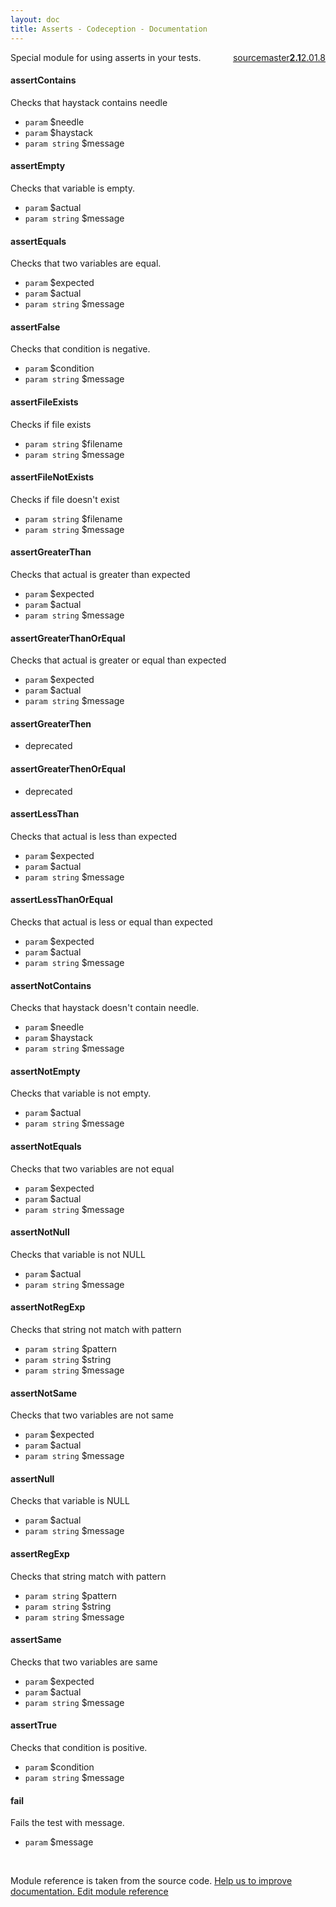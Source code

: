 ```yaml
---
layout: doc
title: Asserts - Codeception - Documentation
---
```




<div class="btn-group" role="group" style="float: right" aria-label="..."><a class="btn btn-default" href="https://github.com/Codeception/Codeception/blob/2.1/src/Codeception/Module/Asserts.php">source</a><a class="btn btn-default" href="https://github.com/Codeception/Codeception/blob/master/docs/modules/Asserts.md">master</a><a class="btn btn-default" href="https://github.com/Codeception/Codeception/blob/2.1/docs/modules/Asserts.md"><strong>2.1</strong></a><a class="btn btn-default" href="https://github.com/Codeception/Codeception/blob/2.0/docs/modules/Asserts.md">2.0</a><a class="btn btn-default" href="https://github.com/Codeception/Codeception/blob/1.8/docs/modules/Asserts.md">1.8</a></div>




Special module for using asserts in your tests.



#### assertContains
 
Checks that haystack contains needle

 * `param`        $needle
 * `param`        $haystack
 * `param string` $message


#### assertEmpty
 
Checks that variable is empty.

 * `param`        $actual
 * `param string` $message


#### assertEquals
 
Checks that two variables are equal.

 * `param`        $expected
 * `param`        $actual
 * `param string` $message



#### assertFalse
 
Checks that condition is negative.

 * `param`        $condition
 * `param string` $message


#### assertFileExists
 
Checks if file exists
 
 * `param string` $filename
 * `param string` $message


#### assertFileNotExists
 
Checks if file doesn't exist
 
 * `param string` $filename
 * `param string` $message


#### assertGreaterThan
 
Checks that actual is greater than expected

 * `param`        $expected
 * `param`        $actual
 * `param string` $message


#### assertGreaterThanOrEqual
 
Checks that actual is greater or equal than expected

 * `param`        $expected
 * `param`        $actual
 * `param string` $message


#### assertGreaterThen
 
 * deprecated


#### assertGreaterThenOrEqual
 
 * deprecated


#### assertLessThan
 
Checks that actual is less than expected

 * `param`        $expected
 * `param`        $actual
 * `param string` $message


#### assertLessThanOrEqual
 
Checks that actual is less or equal than expected

 * `param`        $expected
 * `param`        $actual
 * `param string` $message


#### assertNotContains
 
Checks that haystack doesn't contain needle.

 * `param`        $needle
 * `param`        $haystack
 * `param string` $message


#### assertNotEmpty
 
Checks that variable is not empty.

 * `param`        $actual
 * `param string` $message


#### assertNotEquals
 
Checks that two variables are not equal

 * `param`        $expected
 * `param`        $actual
 * `param string` $message


#### assertNotNull
 
Checks that variable is not NULL

 * `param`        $actual
 * `param string` $message


#### assertNotRegExp
 
Checks that string not match with pattern

 * `param string` $pattern
 * `param string` $string
 * `param string` $message


#### assertNotSame
 
Checks that two variables are not same

 * `param`        $expected
 * `param`        $actual
 * `param string` $message


#### assertNull
 
Checks that variable is NULL

 * `param`        $actual
 * `param string` $message


#### assertRegExp
 
Checks that string match with pattern

 * `param string` $pattern
 * `param string` $string
 * `param string` $message


#### assertSame
 
Checks that two variables are same

 * `param`        $expected
 * `param`        $actual
 * `param string` $message



#### assertTrue
 
Checks that condition is positive.

 * `param`        $condition
 * `param string` $message


#### fail
 
Fails the test with message.

 * `param` $message

<p>&nbsp;</p><div class="alert alert-warning">Module reference is taken from the source code. <a href="https://github.com/Codeception/Codeception/tree/2.1/src/Codeception/Module/Asserts.php">Help us to improve documentation. Edit module reference</a></div>
